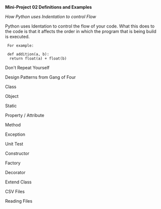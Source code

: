 **Mini-Project 02 Definitions and Examples**

*How Python uses Indentation to control Flow*
	
Python uses Identation to control the flow of your code. What this does to the code is that it affects the
order in which the program that is being build is executed. 

     For example:
	 
	 def addition(a, b):
	  return float(a) + float(b)
			
			



Don't Repeat Yourself



Design Patterns from Gang of Four



Class



Object



Static



Property / Attribute



Method



Exception



Unit Test



Constructor



Factory



Decorator



Extend Class



CSV Files



Reading Files
